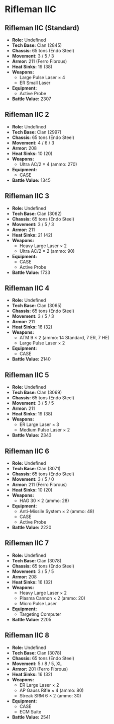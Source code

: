 # Rifleman IIC
## Rifleman IIC (Standard)
- **Role:** Undefined
- **Tech Base:** Clan (2845)
- **Chassis:** 65 tons (Endo Steel)
- **Movement:** 3 / 5 / 3
- **Armor:** 211 (Ferro Fibrous)
- **Heat Sinks:** 19 (38)
- **Weapons:**
  - Large Pulse Laser × 4
  - ER Small Laser
- **Equipment:**
  - Active Probe
- **Battle Value:** 2307

## Rifleman IIC 2
- **Role:** Undefined
- **Tech Base:** Clan (2997)
- **Chassis:** 65 tons (Endo Steel)
- **Movement:** 4 / 6 / 3
- **Armor:** 208
- **Heat Sinks:** 10 (20)
- **Weapons:**
  - Ultra AC/2 × 4 (ammo: 270)
- **Equipment:**
  - CASE
- **Battle Value:** 1345

## Rifleman IIC 3
- **Role:** Undefined
- **Tech Base:** Clan (3062)
- **Chassis:** 65 tons (Endo Steel)
- **Movement:** 3 / 5 / 3
- **Armor:** 211
- **Heat Sinks:** 21 (42)
- **Weapons:**
  - Heavy Large Laser × 2
  - Ultra AC/2 × 2 (ammo: 90)
- **Equipment:**
  - CASE
  - Active Probe
- **Battle Value:** 1733

## Rifleman IIC 4
- **Role:** Undefined
- **Tech Base:** Clan (3065)
- **Chassis:** 65 tons (Endo Steel)
- **Movement:** 3 / 5 / 3
- **Armor:** 211
- **Heat Sinks:** 16 (32)
- **Weapons:**
  - ATM 9 × 2 (ammo: 14 Standard, 7 ER, 7 HE)
  - Large Pulse Laser × 2
- **Equipment:**
  - CASE
- **Battle Value:** 2140

## Rifleman IIC 5
- **Role:** Undefined
- **Tech Base:** Clan (3069)
- **Chassis:** 65 tons (Endo Steel)
- **Movement:** 3 / 5 / 5
- **Armor:** 211
- **Heat Sinks:** 19 (38)
- **Weapons:**
  - ER Large Laser × 3
  - Medium Pulse Laser × 2
- **Battle Value:** 2343

## Rifleman IIC 6
- **Role:** Undefined
- **Tech Base:** Clan (3071)
- **Chassis:** 65 tons (Endo Steel)
- **Movement:** 3 / 5 / 0
- **Armor:** 211 (Ferro Fibrous)
- **Heat Sinks:** 10 (20)
- **Weapons:**
  - HAG 30 × 2 (ammo: 28)
- **Equipment:**
  - Anti-Missile System × 2 (ammo: 48)
  - CASE
  - Active Probe
- **Battle Value:** 2220

## Rifleman IIC 7
- **Role:** Undefined
- **Tech Base:** Clan (3078)
- **Chassis:** 65 tons (Endo Steel)
- **Movement:** 3 / 5 / 5
- **Armor:** 208
- **Heat Sinks:** 16 (32)
- **Weapons:**
  - Heavy Large Laser × 2
  - Plasma Cannon × 2 (ammo: 20)
  - Micro Pulse Laser
- **Equipment:**
  - Targeting Computer
- **Battle Value:** 2205

## Rifleman IIC 8
- **Role:** Undefined
- **Tech Base:** Clan (3078)
- **Chassis:** 65 tons (Endo Steel)
- **Movement:** 5 / 8 / 5, XL
- **Armor:** 201 (Ferro Fibrous)
- **Heat Sinks:** 16 (32)
- **Weapons:**
  - ER Large Laser × 2
  - AP Gauss Rifle × 4 (ammo: 80)
  - Streak SRM 6 × 2 (ammo: 30)
- **Equipment:**
  - CASE
  - ECM Suite
- **Battle Value:** 2541

